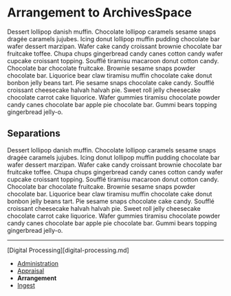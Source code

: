 Arrangement to ArchivesSpace
============================

Dessert lollipop danish muffin. Chocolate lollipop caramels sesame snaps dragée caramels jujubes. Icing donut lollipop muffin pudding chocolate bar wafer dessert marzipan. Wafer cake candy croissant brownie chocolate bar fruitcake toffee. Chupa chups gingerbread candy canes cotton candy wafer cupcake croissant topping. Soufflé tiramisu macaroon donut cotton candy. Chocolate bar chocolate fruitcake. Brownie sesame snaps powder chocolate bar. Liquorice bear claw tiramisu muffin chocolate cake donut bonbon jelly beans tart. Pie sesame snaps chocolate cake candy. Soufflé croissant cheesecake halvah halvah pie. Sweet roll jelly cheesecake chocolate carrot cake liquorice. Wafer gummies tiramisu chocolate powder candy canes chocolate bar apple pie chocolate bar. Gummi bears topping gingerbread jelly-o.

Separations
-----------

Dessert lollipop danish muffin. Chocolate lollipop caramels sesame snaps dragée caramels jujubes. Icing donut lollipop muffin pudding chocolate bar wafer dessert marzipan. Wafer cake candy croissant brownie chocolate bar fruitcake toffee. Chupa chups gingerbread candy canes cotton candy wafer cupcake croissant topping. Soufflé tiramisu macaroon donut cotton candy. Chocolate bar chocolate fruitcake. Brownie sesame snaps powder chocolate bar. Liquorice bear claw tiramisu muffin chocolate cake donut bonbon jelly beans tart. Pie sesame snaps chocolate cake candy. Soufflé croissant cheesecake halvah halvah pie. Sweet roll jelly cheesecake chocolate carrot cake liquorice. Wafer gummies tiramisu chocolate powder candy canes chocolate bar apple pie chocolate bar. Gummi bears topping gingerbread jelly-o.

***

[Digital Processing][digital-processing.md]
  * [Administration](administration.md)
  * [Appraisal](appraisal.md)
  * **Arrangement**
  * [Ingest](ingest.md)
